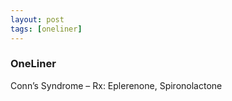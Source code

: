 ```yaml
---
layout: post
tags: [oneliner]
---
```



### OneLiner

Conn’s Syndrome – Rx: Eplerenone, Spironolactone
